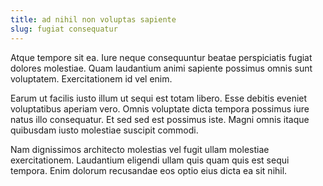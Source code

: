 ```yaml
---
title: ad nihil non voluptas sapiente
slug: fugiat consequatur
---
```


Atque tempore sit ea. Iure neque consequuntur beatae perspiciatis fugiat dolores molestiae. Quam laudantium animi sapiente possimus omnis sunt voluptatem. Exercitationem id vel enim.

Earum ut facilis iusto illum ut sequi est totam libero. Esse debitis eveniet voluptatibus aperiam vero. Omnis voluptate dicta tempora possimus iure natus illo consequatur. Et sed sed est possimus iste. Magni omnis itaque quibusdam iusto molestiae suscipit commodi.

Nam dignissimos architecto molestias vel fugit ullam molestiae exercitationem. Laudantium eligendi ullam quis quam quis est sequi tempora. Enim dolorum recusandae eos optio eius dicta ea sit nihil.
